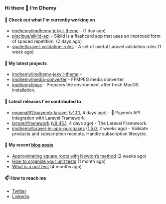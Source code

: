 ### Hi there 👋 I'm Dhemy

#### 👷 Check out what I'm currently working on

- [imdhemy/imdhemy-jekyll-theme](https://github.com/imdhemy/imdhemy-jekyll-theme) -  (1 day ago)
- [piscibus/siklid-api](https://github.com/piscibus/siklid-api) - Siklid is a flashcard app that uses an improved form of spaced repetition.  (2 days ago)
- [spatie/laravel-validation-rules](https://github.com/spatie/laravel-validation-rules) - A set of useful Laravel validation rules (1 week ago)

#### 🌱 My latest projects

- [imdhemy/imdhemy-jekyll-theme](https://github.com/imdhemy/imdhemy-jekyll-theme) - 
- [imdhemy/media-converter](https://github.com/imdhemy/media-converter) - FFMPEG media converter
- [imdhemy/imac](https://github.com/imdhemy/imac) - Prepares the environment after fresh MacOS installation.

#### 🔭 Latest releases I've contributed to

- [mgamal92/paymob-laravel](https://github.com/mgamal92/paymob-laravel) ([v1.1.1](https://github.com/mgamal92/paymob-laravel/releases/tag/v1.1.1), 4 days ago) - 🚀  Paymob API Integration with Laravel Framework
- [laravel/framework](https://github.com/laravel/framework) ([v9.45.1](https://github.com/laravel/framework/releases/tag/v9.45.1), 4 days ago) - The Laravel Framework.
- [imdhemy/laravel-in-app-purchases](https://github.com/imdhemy/laravel-in-app-purchases) ([1.5.0](https://github.com/imdhemy/laravel-in-app-purchases/releases/tag/1.5.0), 2 weeks ago) - Validate products and subscription receipts. Handle subscription lifecycle.

#### 📜 My recent [blog posts](https://imdhemy.com/)

- [Approximating square roots with Newton’s method](https://imdhemy.com/blog/dsa/approximating-square-roots-with-newton&#39;s-method.html) (2 weeks ago)
- [How to organize your unit tests](https://imdhemy.com/blog/testing/how-to-organize-your-unit-tests.html) (1 month ago)
- [What is a unit test](https://imdhemy.com/blog/testing/what-is-a-unit-test.html) (4 months ago)

#### 📫 How to reach me

- [Twitter](https://twitter.com/imdhemy)
- [Linkedin](https://linkedin.com/in/imdhemy)